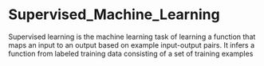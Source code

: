 # Supervised_Machine_Learning
Supervised learning is the machine learning task of learning a function that maps an input to an output based on example input-output pairs. It infers a function from labeled training data consisting of a set of training examples
